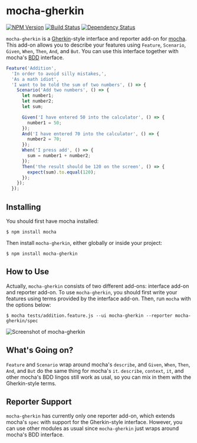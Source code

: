 # mocha-gherkin

[![NPM Version](https://badge.fury.io/js/mocha-gherkin.svg)](https://npmjs.org/package/mocha-gherkin)
[![Build Status](https://travis-ci.org/jgkim/mocha-gherkin.svg?branch=master)](https://travis-ci.org/jgkim/mocha-gherkin)
[![Dependency Status](https://david-dm.org/jgkim/mocha-gherkin.svg)](https://david-dm.org/jgkim/mocha-gherkin)

`mocha-gherkin` is a [Gherkin](https://github.com/cucumber/cucumber/wiki/Gherkin)-style interface and reporter add-on for [mocha](https://mochajs.org/). This add-on allows you to describe your features using `Feature`, `Scenario`, `Given`, `When`, `Then`, `And`, and `But`. You can use this interface together with mocha's [BDD](https://mochajs.org/#bdd) interface.

```javascript
Feature('Addition',
  'In order to avoid silly mistakes,',
  'As a math idiot',
  'I want to be told the sum of two numbers', () => {
    Scenario('Add two numbers', () => {
      let number1;
      let number2;
      let sum;

      Given('I have entered 50 into the calculator', () => {
        number1 = 50;
      });
      And('I have entered 70 into the calculator', () => {
        number2 = 70;
      });
      When('I press add', () => {
        sum = number1 + number2;
      });
      Then('the result should be 120 on the screen', () => {
        expect(sum).to.equal(120);
      });
    });
  });
```

## Installing

You should first have mocha installed:
```shell
$ npm install mocha
```

Then install `mocha-gherkin`, either globally or inside your project:
```shell
$ npm install mocha-gherkin
```

## How to Use

Actually, `mocha-gherkin` consists of two different add-ons: interface add-on and reporter add-on. To use `mocha-gherkin`, you should first write your features using terms provided by the interface add-on. Then, run `mocha` with the options below:
```shell
$ mocha tests/addition.feature.js --ui mocha-gherkin --reporter mocha-gherkin/spec
```

![Screenshot of mocha-gherkin](https://cloud.githubusercontent.com/assets/86622/11293191/fde8783a-8f9a-11e5-8fac-88b91434a6fd.png)

## What's Going on?

`Feature` and `Scenario` wrap around mocha's `describe`, and `Given`, `When`, `Then`, `And`, and `But` do the same thing for mocha's `it`. `describe`, `context`, `it`, and other mocha's BDD lingos still work as usal, so you can mix in them with the Gherkin-style terms.

## Reporter Support

`mocha-gherkin` has currently only one reporter add-on, which extends mocha's `spec` with support for the Gherkin-style interface. However, you can use other modules as usual since `mocha-gherkin` just wraps around mocha's BDD interface.
